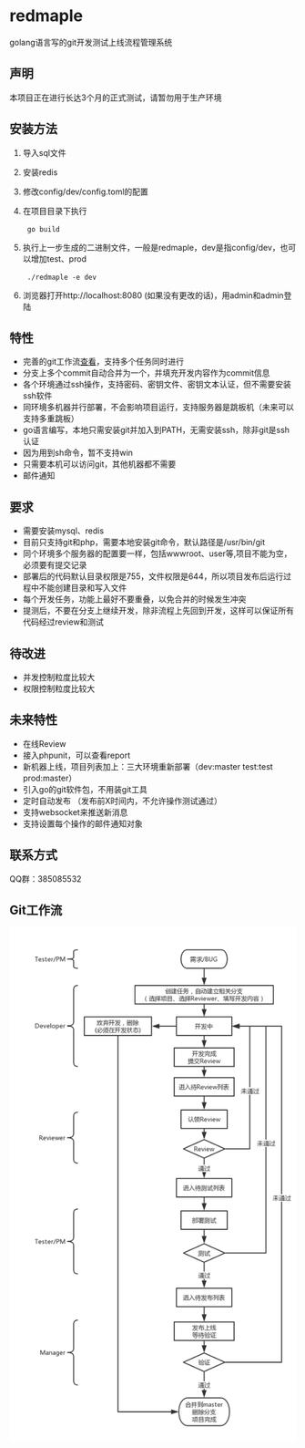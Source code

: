 # redmaple
golang语言写的git开发测试上线流程管理系统

## 声明
本项目正在进行长达3个月的正式测试，请暂勿用于生产环境

## 安装方法
1. 导入sql文件
1. 安装redis
1. 修改config/dev/config.toml的配置
1. 在项目目录下执行

        go build
1. 执行上一步生成的二进制文件，一般是redmaple，dev是指config/dev，也可以增加test、prod
            
        ./redmaple -e dev
1. 浏览器打开http://localhost:8080 (如果没有更改的话)，用admin和admin登陆        

## 特性
* 完善的git工作流[查看](#git工作流)，支持多个任务同时进行
* 分支上多个commit自动合并为一个，并填充开发内容作为commit信息
* 各个环境通过ssh操作，支持密码、密钥文件、密钥文本认证，但不需要安装ssh软件
* 同环境多机器并行部署，不会影响项目运行，支持服务器是跳板机（未来可以支持多重跳板）
* go语言编写，本地只需安装git并加入到PATH，无需安装ssh，除非git是ssh认证
* 因为用到sh命令，暂不支持win
* 只需要本机可以访问git，其他机器都不需要
* 邮件通知

## 要求
* 需要安装mysql、redis
* 目前只支持git和php，需要本地安装git命令，默认路径是/usr/bin/git
* 同个环境多个服务器的配置要一样，包括wwwroot、user等,项目不能为空，必须要有提交记录
* 部署后的代码默认目录权限是755，文件权限是644，所以项目发布后运行过程中不能创建目录和写入文件
* 每个开发任务，功能上最好不要重叠，以免合并的时候发生冲突
* 提测后，不要在分支上继续开发，除非流程上先回到开发，这样可以保证所有代码经过review和测试

## 待改进
* 并发控制粒度比较大
* 权限控制粒度比较大

## 未来特性
* 在线Review
* 接入phpunit，可以查看report
* 新机器上线，项目列表加上：三大环境重新部署（dev:master test:test prod:master）
* 引入go的git软件包，不用装git工具
* 定时自动发布 （发布前X时间内，不允许操作测试通过）
* 支持websocket来推送新消息
* 支持设置每个操作的邮件通知对象

## 联系方式
QQ群：385085532

## Git工作流
![git工作流](redmaple.png)
